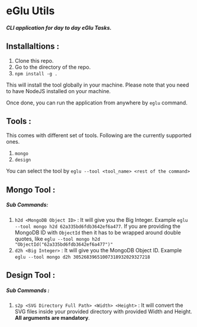 # eGlu Utils

##### CLI application for day to day eGlu Tasks.

## Installaltions :

1. Clone this repo.
2. Go to the directory of the repo.
3. `npm install -g .`

This will install the tool globally in your machine. Please note that you need to have NodeJS installed on your machine.

Once done, you can run the application from anywhere by `eglu` command.

## Tools :

This comes with different set of tools. Following are the currently supported ones.

1. `mongo`
2. `design`

You can select the tool by `eglu --tool <tool_name> <rest of the command>`

## Mongo Tool :

##### Sub Commands:

1. `h2d <MongoDB Object ID>` : It will give you the Big Integer. Example `eglu --tool mongo h2d 62a335bd6fdb3642ef6a477`. If you are providing the MongoDB ID with `ObjectId` then it has to be wrapped around double quotes, like `eglu --tool mongo h2d "ObjectId("62a335bd6fdb3642ef6a477")"`
2. `d2h <Big Integer>` : It will give you the MongoDB Object ID. Example `eglu --tool mongo d2h 30526839651007318932029327218`

## Design Tool :

##### Sub Commands :

1. `s2p <SVG Directory Full Path> <Width> <Height>` : It will convert the SVG files inside your provided directory with provided Width and Height. **All arguments are mandatory**.
